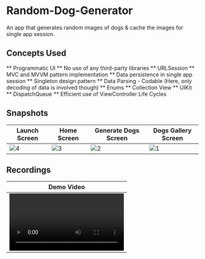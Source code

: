 # Random-Dog-Generator
An app that generates random images of dogs & cache the images for single app session.
<br/>

## Concepts Used
** Programmatic UI
** No use of any third-party libraries
** URLSession
** MVC and MVVM pattern implementation
** Data persistence in single app session
** Singleton design pattern
** Data Parsing - Codable (Here, only decoding of data is involved though)
** Enums
** Collection View
** UIKit
** DispatchQueue
** Efficient use of ViewController Life Cycles

## Snapshots

| Launch Screen | Home Screen | Generate Dogs Screen | Dogs Gallery Screen |
| -- | -- | -- | -- |
| ![4](https://github.com/janviaroraa/Random-Dog-Generator/assets/68505024/be01a097-9545-485e-a3d8-001bf804ef1b) | ![3](https://github.com/janviaroraa/Random-Dog-Generator/assets/68505024/ddbcf6c6-b79a-41a9-841f-a7afa77f443c) | ![2](https://github.com/janviaroraa/Random-Dog-Generator/assets/68505024/cace45bc-1fec-4f26-b2fd-321be2d1ffb1) | ![1](https://github.com/janviaroraa/Random-Dog-Generator/assets/68505024/9f687e74-720c-4e54-9e4e-5c20ede7f87e) |

## Recordings

| Demo Video |
| -- |
| <video src="https://github.com/janviaroraa/Random-Dog-Generator/assets/68505024/f3ad244a-81bc-4864-af45-34669fce08e0"> |
